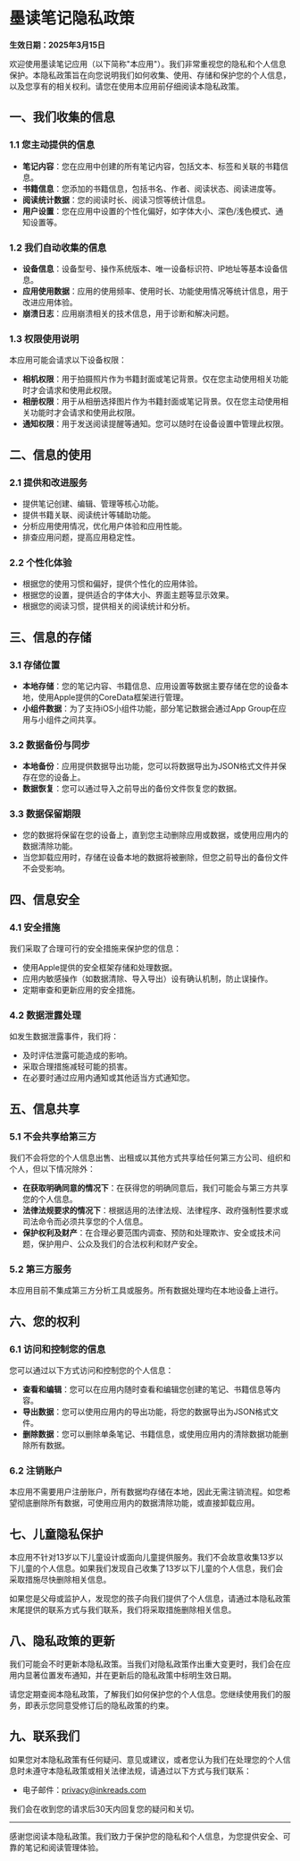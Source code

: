 # 墨读笔记隐私政策

**生效日期：2025年3月15日**

欢迎使用墨读笔记应用（以下简称"本应用"）。我们非常重视您的隐私和个人信息保护。本隐私政策旨在向您说明我们如何收集、使用、存储和保护您的个人信息，以及您享有的相关权利。请您在使用本应用前仔细阅读本隐私政策。

## 一、我们收集的信息

### 1.1 您主动提供的信息

- **笔记内容**：您在应用中创建的所有笔记内容，包括文本、标签和关联的书籍信息。
- **书籍信息**：您添加的书籍信息，包括书名、作者、阅读状态、阅读进度等。
- **阅读统计数据**：您的阅读时长、阅读习惯等统计信息。
- **用户设置**：您在应用中设置的个性化偏好，如字体大小、深色/浅色模式、通知设置等。

### 1.2 我们自动收集的信息

- **设备信息**：设备型号、操作系统版本、唯一设备标识符、IP地址等基本设备信息。
- **应用使用数据**：应用的使用频率、使用时长、功能使用情况等统计信息，用于改进应用体验。
- **崩溃日志**：应用崩溃相关的技术信息，用于诊断和解决问题。

### 1.3 权限使用说明

本应用可能会请求以下设备权限：

- **相机权限**：用于拍摄照片作为书籍封面或笔记背景。仅在您主动使用相关功能时才会请求和使用此权限。
- **相册权限**：用于从相册选择图片作为书籍封面或笔记背景。仅在您主动使用相关功能时才会请求和使用此权限。
- **通知权限**：用于发送阅读提醒等通知。您可以随时在设备设置中管理此权限。

## 二、信息的使用

### 2.1 提供和改进服务

- 提供笔记创建、编辑、管理等核心功能。
- 提供书籍关联、阅读统计等辅助功能。
- 分析应用使用情况，优化用户体验和应用性能。
- 排查应用问题，提高应用稳定性。

### 2.2 个性化体验

- 根据您的使用习惯和偏好，提供个性化的应用体验。
- 根据您的设置，提供适合的字体大小、界面主题等显示效果。
- 根据您的阅读习惯，提供相关的阅读统计和分析。

## 三、信息的存储

### 3.1 存储位置

- **本地存储**：您的笔记内容、书籍信息、应用设置等数据主要存储在您的设备本地，使用Apple提供的CoreData框架进行管理。
- **小组件数据**：为了支持iOS小组件功能，部分笔记数据会通过App Group在应用与小组件之间共享。

### 3.2 数据备份与同步

- **本地备份**：应用提供数据导出功能，您可以将数据导出为JSON格式文件并保存在您的设备上。
- **数据恢复**：您可以通过导入之前导出的备份文件恢复您的数据。

### 3.3 数据保留期限

- 您的数据将保留在您的设备上，直到您主动删除应用或数据，或使用应用内的数据清除功能。
- 当您卸载应用时，存储在设备本地的数据将被删除，但您之前导出的备份文件不会受影响。

## 四、信息安全

### 4.1 安全措施

我们采取了合理可行的安全措施来保护您的信息：

- 使用Apple提供的安全框架存储和处理数据。
- 应用内敏感操作（如数据清除、导入导出）设有确认机制，防止误操作。
- 定期审查和更新应用的安全措施。

### 4.2 数据泄露处理

如发生数据泄露事件，我们将：

- 及时评估泄露可能造成的影响。
- 采取合理措施减轻可能的损害。
- 在必要时通过应用内通知或其他适当方式通知您。

## 五、信息共享

### 5.1 不会共享给第三方

我们不会将您的个人信息出售、出租或以其他方式共享给任何第三方公司、组织和个人，但以下情况除外：

- **在获取明确同意的情况下**：在获得您的明确同意后，我们可能会与第三方共享您的个人信息。
- **法律法规要求的情况下**：根据适用的法律法规、法律程序、政府强制性要求或司法命令而必须共享您的个人信息。
- **保护权利及财产**：在合理必要范围内调查、预防和处理欺诈、安全或技术问题，保护用户、公众及我们的合法权利和财产安全。

### 5.2 第三方服务

本应用目前不集成第三方分析工具或服务。所有数据处理均在本地设备上进行。

## 六、您的权利

### 6.1 访问和控制您的信息

您可以通过以下方式访问和控制您的个人信息：

- **查看和编辑**：您可以在应用内随时查看和编辑您创建的笔记、书籍信息等内容。
- **导出数据**：您可以使用应用内的导出功能，将您的数据导出为JSON格式文件。
- **删除数据**：您可以删除单条笔记、书籍信息，或使用应用内的清除数据功能删除所有数据。

### 6.2 注销账户

本应用不需要用户注册账户，所有数据均存储在本地，因此无需注销流程。如您希望彻底删除所有数据，可使用应用内的数据清除功能，或直接卸载应用。

## 七、儿童隐私保护

本应用不针对13岁以下儿童设计或面向儿童提供服务。我们不会故意收集13岁以下儿童的个人信息。如果我们发现自己收集了13岁以下儿童的个人信息，我们会采取措施尽快删除相关信息。

如果您是父母或监护人，发现您的孩子向我们提供了个人信息，请通过本隐私政策末尾提供的联系方式与我们联系，我们将采取措施删除相关信息。

## 八、隐私政策的更新

我们可能会不时更新本隐私政策。当我们对隐私政策作出重大变更时，我们会在应用内显著位置发布通知，并在更新后的隐私政策中标明生效日期。

请您定期查阅本隐私政策，了解我们如何保护您的个人信息。您继续使用我们的服务，即表示您同意受修订后的隐私政策的约束。

## 九、联系我们

如果您对本隐私政策有任何疑问、意见或建议，或者您认为我们在处理您的个人信息时未遵守本隐私政策或相关法律法规，请通过以下方式与我们联系：

- 电子邮件：privacy@inkreads.com

我们会在收到您的请求后30天内回复您的疑问和关切。

---

感谢您阅读本隐私政策。我们致力于保护您的隐私和个人信息，为您提供安全、可靠的笔记和阅读管理体验。
